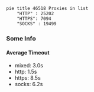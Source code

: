 
```mermaid
pie title 46518 Proxies in list
    "HTTP" : 25202
    "HTTPS": 7094
    "SOCKS" : 19499
```

### Some Info
#### Average Timeout

- mixed: 3.0s
- http: 1.5s
- https: 8.5s
- socks: 6.2s